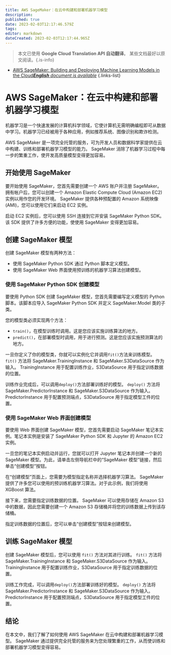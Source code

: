 ```yaml
---
title: AWS SageMaker：在云中构建和部署机器学习模型
description: 
published: true
date: 2023-02-03T12:17:46.579Z
tags: 
editor: markdown
dateCreated: 2023-02-03T12:17:44.965Z
---
```


> 本文已使用 **Google Cloud Translation API 自动翻译**。
某些文档最好以原文阅读。{.is-info}



- [AWS SageMaker: Building and Deploying Machine Learning Models in the Cloud***English** document is available*](/en/Knowledge-base/Cloud/aws-sagemaker-building-and-deploying-machine-learning-models-in-the-cloud)
{.links-list}


# AWS SageMaker：在云中构建和部署机器学习模型

机器学习是一个快速发展的计算机科学领域，它使计算机无需明确编程即可从数据中学习。机器学习已经被用于各种应用，例如推荐系统、图像识别和欺诈检测。

AWS SageMaker 是一项完全托管的服务，可为开发人员和数据科学家提供在云中构建、训练和部署机器学习模型的能力。 SageMaker 消除了机器学习过程中每一步的繁重工作，使开发高质量模型变得更加容易。

## 开始使用 SageMaker

要开始使用 SageMaker，您首先需要创建一个 AWS 账户并注册 SageMaker。拥有帐户后，您可以创建一个 Amazon Elastic Compute Cloud (Amazon EC2) 实例以用作您的开发环境。 SageMaker 提供各种预配置的 Amazon 系统映像 (AMI)，您可以使用它们来启动 EC2 实例。

启动 EC2 实例后，您可以使用 SSH 连接到它并安装 SageMaker Python SDK。该 SDK 提供了许多方便的功能，使使用 SageMaker 变得更加容易。

## 创建 SageMaker 模型

创建 SageMaker 模型有两种方法：

- 使用 SageMaker Python SDK 通过 Python 脚本定义模型。
- 使用 SageMaker Web 界面使用预训练的机器学习算法创建模型。

### 使用 SageMaker Python SDK 创建模型

要使用 Python SDK 创建 SageMaker 模型，您首先需要编写定义模型的 Python 脚本。该脚本应导入 SageMaker Python SDK 并定义 SageMaker.Model 类的子类。

您的模型类必须实现两个方法：

- ```train()```，在模型训练时调用。这是您应该实施训练算法的地方。
- ```predict()```，在部署模型时调用，用于进行预测。这是您应该实施预测算法的地方。

一旦你定义了你的模型类，你就可以实例化它并调用```fit()```方法来训练模型。 ```fit()``` 方法将 SageMaker.TrainingInstance 和 SageMaker.S3DataSource 作为输入。 TrainingInstance 用于配置训练作业，S3DataSource 用于指定训练数据的位置。

训练作业完成后，可以调用```deploy()```方法部署训练好的模型。 ```deploy()``` 方法将 SageMaker.PredictorInstance 和 SageMaker.S3DataSource 作为输入。 PredictorInstance 用于配置预测端点，S3DataSource 用于指定模型工件的位置。

### 使用 SageMaker Web 界面创建模型

要使用 Web 界面创建 SageMaker 模型，您首先需要启动 SageMaker 笔记本实例。笔记本实例是安装了 SageMaker Python SDK 和 Jupyter 的 Amazon EC2 实例。

一旦您的笔记本实例启动并运行，您就可以打开 Jupyter 笔记本并创建一个新的 SageMaker 模型。为此，请单击左侧导航栏中的“SageMaker 模型”链接，然后单击“创建模型”按钮。

在“创建模型”页面上，您需要为模型指定名称并选择机器学习算法。 SageMaker 提供了许多您可以使用的预训练机器学习算法。对于此示例，我们将使用 XGBoost 算法。

接下来，您需要指定训练数据的位置。 SageMaker 可以使用存储在 Amazon S3 中的数据，因此您需要创建一个 Amazon S3 存储桶并将您的训练数据上传到该存储桶。

指定训练数据的位置后，您可以单击“创建模型”按钮来创建模型。

## 训练 SageMaker 模型

创建 SageMaker 模型后，您可以使用 ```fit()``` 方法对其进行训练。 ```fit()``` 方法将 SageMaker.TrainingInstance 和 SageMaker.S3DataSource 作为输入。 TrainingInstance 用于配置训练作业，S3DataSource 用于指定训练数据的位置。

 训练工作完成，可以调用```deploy()```方法部署训练好的模型。 ```deploy()``` 方法将 SageMaker.PredictorInstance 和 SageMaker.S3DataSource 作为输入。 PredictorInstance 用于配置预测端点，S3DataSource 用于指定模型工件的位置。

## 结论

在本文中，我们了解了如何使用 AWS SageMaker 在云中构建和部署机器学习模型。 SageMaker 通过提供完全托管的服务来为您处理繁重的工作，从而使训练和部署机器学习模型变得容易。